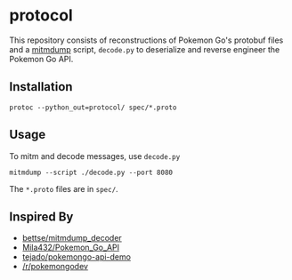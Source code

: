 protocol
========

<!-- Tools for consuming and reversing the Pokemon Go API. -->

This repository consists of reconstructions of Pokemon Go's protobuf files and
a [mitmdump] script, `decode.py` to deserialize and reverse engineer the
Pokemon Go API.

Installation
------------

	protoc --python_out=protocol/ spec/*.proto

Usage
-----

To mitm and decode messages, use `decode.py`

	mitmdump --script ./decode.py --port 8080

The `*.proto` files are in `spec/`.

Inspired By
-----------

* [bettse/mitmdump_decoder]
* [Mila432/Pokemon_Go_API]
* [tejado/pokemongo-api-demo]
* [/r/pokemongodev]

[/r/pokemongodev]: https://reddit.com/r/pokemongodev
[Mila432/Pokemon_Go_API]: https://github.com/Mila432/Pokemon_Go_API
[tejado/pokemongo-api-demo]: https://github.com/tejado/pokemongo-api-demo
[bettse/mitmdump_decoder]: https://github.com/bettse/mitmdump_decoder
[mitmdump]: https://github.com/mitmproxy/mitmproxy
